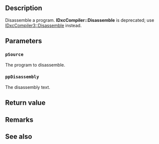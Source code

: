 ## Description

Disassemble a program. **IDxcCompiler::Disassemble** is deprecated; use [IDxcCompiler3::Disassemble](https://learn.microsoft.com/windows/win32/api/dxcapi/nf-dxcapi-idxccompiler3-disassemble) instead.

## Parameters

### `pSource`

The program to disassemble.

### `ppDisassembly`

The disassembly text.

## Return value

## Remarks

## See also